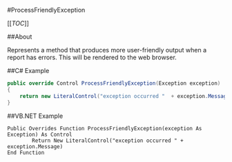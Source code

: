 #ProcessFriendlyException

[[_TOC_]]

##About

Represents a method that produces more user-friendly output when a report has errors. This will be rendered to the web browser.

##C# Example

```csharp
public override Control ProcessFriendlyException(Exception exception)
{
	return new LiteralControl("exception occurred "  + exception.Message);
}
```

##VB.NET Example

```visualbasic
Public Overrides Function ProcessFriendlyException(exception As Exception) As Control
        Return New LiteralControl("exception occurred " + exception.Message)
End Function
```